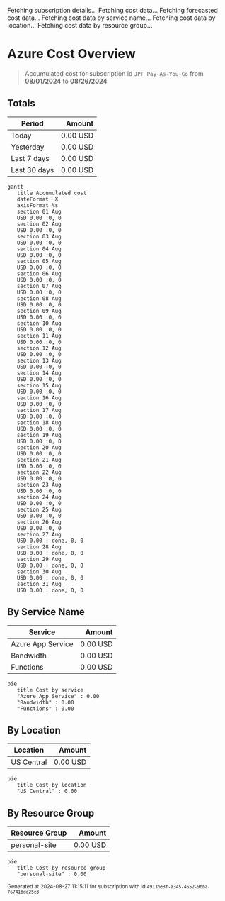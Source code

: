 Fetching subscription details...
Fetching cost data...
Fetching forecasted cost data...
Fetching cost data by service name...
Fetching cost data by location...
Fetching cost data by resource group...
# Azure Cost Overview

> Accumulated cost for subscription id `JPF Pay-As-You-Go` from **08/01/2024** to **08/26/2024**

## Totals

|Period|Amount|
|---|---:|
|Today|0.00 USD|
|Yesterday|0.00 USD|
|Last 7 days|0.00 USD|
|Last 30 days|0.00 USD|

```mermaid
gantt
   title Accumulated cost
   dateFormat  X
   axisFormat %s
   section 01 Aug
   USD 0.00 :0, 0
   section 02 Aug
   USD 0.00 :0, 0
   section 03 Aug
   USD 0.00 :0, 0
   section 04 Aug
   USD 0.00 :0, 0
   section 05 Aug
   USD 0.00 :0, 0
   section 06 Aug
   USD 0.00 :0, 0
   section 07 Aug
   USD 0.00 :0, 0
   section 08 Aug
   USD 0.00 :0, 0
   section 09 Aug
   USD 0.00 :0, 0
   section 10 Aug
   USD 0.00 :0, 0
   section 11 Aug
   USD 0.00 :0, 0
   section 12 Aug
   USD 0.00 :0, 0
   section 13 Aug
   USD 0.00 :0, 0
   section 14 Aug
   USD 0.00 :0, 0
   section 15 Aug
   USD 0.00 :0, 0
   section 16 Aug
   USD 0.00 :0, 0
   section 17 Aug
   USD 0.00 :0, 0
   section 18 Aug
   USD 0.00 :0, 0
   section 19 Aug
   USD 0.00 :0, 0
   section 20 Aug
   USD 0.00 :0, 0
   section 21 Aug
   USD 0.00 :0, 0
   section 22 Aug
   USD 0.00 :0, 0
   section 23 Aug
   USD 0.00 :0, 0
   section 24 Aug
   USD 0.00 :0, 0
   section 25 Aug
   USD 0.00 :0, 0
   section 26 Aug
   USD 0.00 :0, 0
   section 27 Aug
   USD 0.00 : done, 0, 0
   section 28 Aug
   USD 0.00 : done, 0, 0
   section 29 Aug
   USD 0.00 : done, 0, 0
   section 30 Aug
   USD 0.00 : done, 0, 0
   section 31 Aug
   USD 0.00 : done, 0, 0
```

## By Service Name

|Service|Amount|
|---|---:|
|Azure App Service|0.00 USD|
|Bandwidth|0.00 USD|
|Functions|0.00 USD|

```mermaid
pie
   title Cost by service
   "Azure App Service" : 0.00
   "Bandwidth" : 0.00
   "Functions" : 0.00
```

## By Location

|Location|Amount|
|---|---:|
|US Central|0.00 USD|

```mermaid
pie
   title Cost by location
   "US Central" : 0.00
```

## By Resource Group

|Resource Group|Amount|
|---|---:|
|personal-site|0.00 USD|

```mermaid
pie
   title Cost by resource group
   "personal-site" : 0.00
```

<sup>Generated at 2024-08-27 11:15:11 for subscription with id `4913be3f-a345-4652-9bba-767418dd25e3`</sup>
